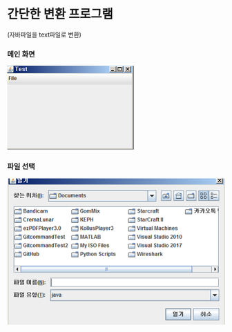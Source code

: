 # 간단한 변환 프로그램
  (자바파일을 text파일로 변환)
  
  
   ### 메인 화면
   
  ![메인 화면](https://github.com/khk37601/-A-simple-text-conversion-program/blob/master/image/Main.PNG)
  
  
  
  ### 파일 선택
  
  ![파일 ](https://github.com/khk37601/-A-simple-text-conversion-program/blob/master/image/Open.PNG)
  
  
